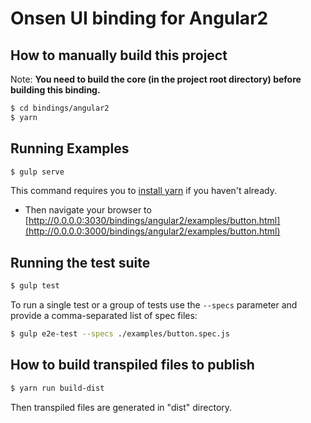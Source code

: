 # Onsen UI binding for Angular2

## How to manually build this project

Note: **You need to build the core (in the project root directory) before building this binding.**

```bash
$ cd bindings/angular2
$ yarn
```

## Running Examples

```bash
$ gulp serve
```

This command requires you to [install yarn](https://yarnpkg.com/en/docs/install) if you haven't already.

* Then navigate your browser to [http://0.0.0.0:3030/bindings/angular2/examples/button.html](http://0.0.0.0:3000/bindings/angular2/examples/button.html)

## Running the test suite

```bash
$ gulp test
```

To run a single test or a group of tests use the `--specs` parameter and provide a comma-separated list of spec files:

```bash
$ gulp e2e-test --specs ./examples/button.spec.js
```

## How to build transpiled files to publish

```bash
$ yarn run build-dist
```

Then transpiled files are generated in "dist" directory.

